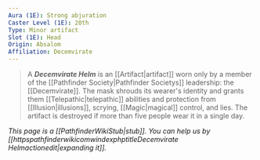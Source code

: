```yaml
---
Aura (1E): Strong abjuration
Caster Level (1E): 20th
Type: Minor artifact
Slot (1E): Head
Origin: Absalom
Affiliation: Decemvirate
---
```


> A ***Decemvirate Helm*** is an [[Artifact|artifact]] worn only by a member of the [[Pathfinder Society|Pathfinder Societys]] leadership: the [[Decemvirate]]. The mask shrouds its wearer's identity and grants them [[Telepathic|telepathic]] abilities and protection from [[Illusion|illusions]], scrying, [[Magic|magical]] control, and lies. The artifact is destroyed if more than five people wear it in a single day.



*This page is a [[PathfinderWikiStub|stub]]. You can help us by [[httpspathfinderwikicomwindexphptitleDecemvirate Helmactionedit|expanding it]].*







